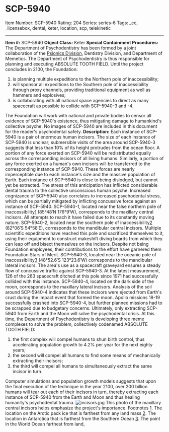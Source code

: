 # SCP-5940
Item Number: SCP-5940
Rating: 204
Series: series-6
Tags: _cc, _licensebox, dental, keter, location, scp, telekinetic

---

**Item #:** SCP-5940
**Object Class:** Keter
**Special Containment Procedures:** The Department of Psychodentistry has been formed by a joint collaboration of the [Psionics Division](/scp-2664), Dentistry Division, and Department of Memetics. The Department of Psychodentistry is thus responsible for planning and executing ABSOLUTE TOOTH FIELD. Until the project concludes in 2100, the Foundation:
  1. is planning multiple expeditions to the Northern pole of inaccessibility;
  2. will sponsor all expeditions to the Southern pole of inaccessibility through proxy channels, providing traditional equipment as well as hammers and explosives;
  3. is collaborating with all national space agencies to direct as many spacecraft as possible to collide with SCP-5940-3 and -4.

The Foundation will work with national and private bodies to censor all evidence of SCP-5940's existence, thus mitigating damage to humankind's collective psyche. No images of SCP-5940 are included in this document for the reader's psychodental safety.
**Description:** Each instance of SCP-5940 is a pair of enormous human incisors. The size of each instance of SCP-5940 is unclear; submersible visits of the area around SCP-5940-3 suggests that less than 10% of its height protrudes from the ocean floor.
A portion of any force exerted on SCP-5940 will be redistributed equally across the corresponding incisors of all living humans. Similarly, a portion of any force exerted on a human's own incisors will be transferred to the corresponding instance of SCP-5940. These forces are nearly imperceptible due to each instance's size and the massive population of Earth.
Each instance of SCP-5940 is close to being dislodged, but cannot yet be extracted. The stress of this anticipation has inflicted considerable dental trauma to the collective unconscious human psyche. Increased cognizance of SCP-5940 also correlates to increased psychodental stress, which can be partially mitigated by inflicting concussive force against an instance of SCP-5940.
SCP-5940-1, located near the false northern pole of inaccessibility[1](javascript:;) (85°48′N 176°9′W), corresponds to the maxillary central incisors. All attempts to reach it have failed due to its constantly moving nature.
SCP-5940-2, located near the southern pole of inaccessibility[2](javascript:;) (82°06′S 54°58′E), corresponds to the mandibular central incisors. Multiple scientific expeditions have reached this pole and sacrificed themselves to it, using their equipment to construct makeshift diving boards from which they can leap off and bisect themselves on the incisors. Despite not being Foundation employees, their contributions to the effort have garnered them Foundation Stars of Merit.
SCP-5940-3, located near the oceanic pole of inaccessibility[3](javascript:;) (48°52.6′S 123°23.6′W) corresponds to the mandibular lateral incisors. The area's use as a spacecraft graveyard ensures a steady flow of concussive traffic against SCP-5940-3. At the latest measurement, 126 of the 263 spacecraft ditched at this pole since 1971 had successfully collided with this instance.
SCP-5940-4, located on the dark side of the moon, corresponds to the maxillary lateral incisors. Analysis of the soil around SCP-5940-4 indicates that these incisors were ejected from Earth's crust during the impact event that formed the moon. Apollo missions 18-19 successfully crashed into SCP-5940-4, but further planned missions had to be scrapped due to budgetary concerns.
Ultimately, only extracting SCP-5940 from Earth and the Moon will solve the psychodental crisis. At this time, the Department of Psychodentistry is developing three meme complexes to solve the problem, collectively codenamed ABSOLUTE TOOTH FIELD:
  1. the first complex will compel humans to shun birth control, thus accelerating population growth to 4.2% per year for the next eighty years;
  2. the second will compel all humans to find some means of mechanically extracting their incisors;
  3. the third will compel all humans to simultaneously extract the same incisor in turn.

Computer simulations and population growth models suggests that upon the final execution of the technique in the year 2100, over 200 billion humans will tear out each of their incisors in turn, thereby extracting each instance of SCP-5940 from the Earth and Moon and thus healing humanity's psychodental trauma.
![incisors.jpg](https://scp-wiki.wdfiles.com/local--files/scp-5940/incisors.jpg)
This photo of the maxillary central incisors helps emphasize the project's importance.
Footnotes
[1](javascript:;). The location on the Arctic pack ice that is farthest from any land mass
[2](javascript:;). The location in Antarctica that is farthest from the Southern Ocean
[3](javascript:;). The point in the World Ocean farthest from land,